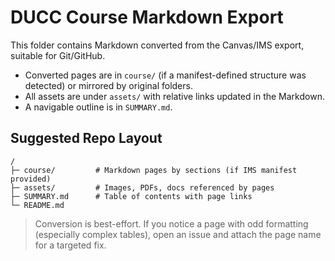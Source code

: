 # DUCC Course Markdown Export

This folder contains Markdown converted from the Canvas/IMS export, suitable for Git/GitHub.

- Converted pages are in `course/` (if a manifest-defined structure was detected) or mirrored by original folders.
- All assets are under `assets/` with relative links updated in the Markdown.
- A navigable outline is in `SUMMARY.md`.

## Suggested Repo Layout
```
/
├─ course/         # Markdown pages by sections (if IMS manifest provided)
├─ assets/         # Images, PDFs, docs referenced by pages
├─ SUMMARY.md      # Table of contents with page links
└─ README.md
```

> Conversion is best-effort. If you notice a page with odd formatting (especially complex tables), open an issue and attach the page name for a targeted fix.
